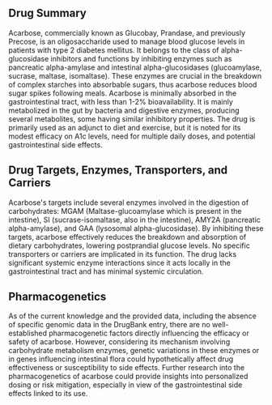 ## Drug Summary
Acarbose, commercially known as Glucobay, Prandase, and previously Precose, is an oligosaccharide used to manage blood glucose levels in patients with type 2 diabetes mellitus. It belongs to the class of alpha-glucosidase inhibitors and functions by inhibiting enzymes such as pancreatic alpha-amylase and intestinal alpha-glucosidases (glucoamylase, sucrase, maltase, isomaltase). These enzymes are crucial in the breakdown of complex starches into absorbable sugars, thus acarbose reduces blood sugar spikes following meals. Acarbose is minimally absorbed in the gastrointestinal tract, with less than 1-2% bioavailability. It is mainly metabolized in the gut by bacteria and digestive enzymes, producing several metabolites, some having similar inhibitory properties. The drug is primarily used as an adjunct to diet and exercise, but it is noted for its modest efficacy on A1c levels, need for multiple daily doses, and potential gastrointestinal side effects.

## Drug Targets, Enzymes, Transporters, and Carriers
Acarbose's targets include several enzymes involved in the digestion of carbohydrates: MGAM (Maltase-glucoamylase which is present in the intestine), SI (sucrase-isomaltase, also in the intestine), AMY2A (pancreatic alpha-amylase), and GAA (lysosomal alpha-glucosidase). By inhibiting these targets, acarbose effectively reduces the breakdown and absorption of dietary carbohydrates, lowering postprandial glucose levels. No specific transporters or carriers are implicated in its function. The drug lacks significant systemic enzyme interactions since it acts locally in the gastrointestinal tract and has minimal systemic circulation.

## Pharmacogenetics
As of the current knowledge and the provided data, including the absence of specific genomic data in the DrugBank entry, there are no well-established pharmacogenetic factors directly influencing the efficacy or safety of acarbose. However, considering its mechanism involving carbohydrate metabolism enzymes, genetic variations in these enzymes or in genes influencing intestinal flora could hypothetically affect drug effectiveness or susceptibility to side effects. Further research into the pharmacogenetics of acarbose could provide insights into personalized dosing or risk mitigation, especially in view of the gastrointestinal side effects linked to its use.